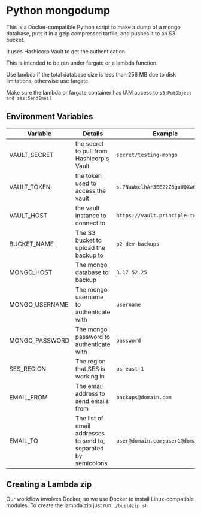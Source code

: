 # Python mongodump

This is a Docker-compatible Python script to make a dump of a mongo database, puts it in a gzip compressed tarfile, and pushes it to an S3 bucket.

It uses Hashicorp Vault to get the authentication

This is intended to be ran under fargate or a lambda function.

Use lambda if the total database size is less than 256 MB due to disk limitations, otherwise use fargate.

Make sure the lambda or fargate container has IAM access to `s3:PutObject and ses:SendEmail`

## Environment Variables

|    Variable    |                             Details                             |              Example               |
| -------------- | --------------------------------------------------------------- | ---------------------------------- |
| VAULT_SECRET   | the secret to pull from Hashicorp's Vault                       | `secret/testing-mongo`             |
| VAULT_TOKEN    | the token used to access the vault                              | `s.7NaWxclhAr3EE22Z8guUQXw6`       |
| VAULT_HOST     | the vault instance to connect to                                | `https://vault.principle-two.com`  |
| BUCKET_NAME    | The S3 bucket to upload the backup to                           | `p2-dev-backups`                   |
| MONGO_HOST     | The mongo database to backup                                    | `3.17.52.25`                       |
| MONGO_USERNAME | The mongo username to authenticate with                         | `username`                         |
| MONGO_PASSWORD | The mongo password to authenticate with                         | `password`                         |
| SES_REGION     | The region that SES is working in                               | `us-east-1`                        |
| EMAIL_FROM     | The email address to send emails from                           | `backups@domain.com`               |
| EMAIL_TO       | The list of email addresses to send to, separated by semicolons | `user@domain.com;user1@domain.com` |

## Creating a Lambda zip

Our workflow involves Docker, so we use Docker to install Linux-compatible modules. To create the lambda.zip just run `./buildzip.sh`